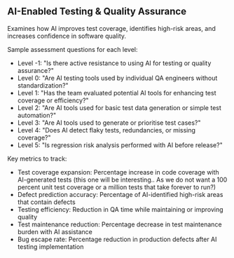 ## AI-Enabled Testing & Quality Assurance

Examines how AI improves test coverage, identifies high-risk areas, and increases confidence in software quality.

Sample assessment questions for each level:
- Level -1: "Is there active resistance to using AI for testing or quality assurance?"
- Level 0: "Are AI testing tools used by individual QA engineers without standardization?"
- Level 1: "Has the team evaluated potential AI tools for enhancing test coverage or efficiency?"
- Level 2: "Are AI tools used for basic test data generation or simple test automation?"
- Level 3: "Are AI tools used to generate or prioritise test cases?"
- Level 4: "Does AI detect flaky tests, redundancies, or missing coverage?"
- Level 5: "Is regression risk analysis performed with AI before release?"

Key metrics to track:
- Test coverage expansion: Percentage increase in code coverage with AI-generated tests (this one will be interesting.. As we do not want a 100 percent unit test coverage or a million tests that take forever to run?)
- Defect prediction accuracy: Percentage of AI-identified high-risk areas that contain defects
- Testing efficiency: Reduction in QA time while maintaining or improving quality
- Test maintenance reduction: Percentage decrease in test maintenance burden with AI assistance
- Bug escape rate: Percentage reduction in production defects after AI testing implementation
